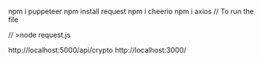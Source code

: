 npm i puppeteer
npm install request
npm i cheerio 
npm i axios
// To run the file

// >node request.js

http://localhost:5000/api/crypto
http://localhost:3000/
